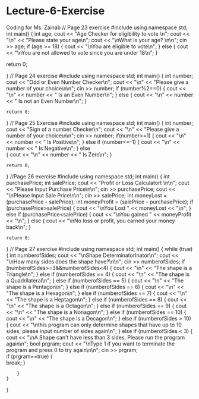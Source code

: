 # Lecture-6-Exercise
Coding for Ms. Zainab
// Page 23 exercise 
#include <iostream>
using namespace std;
int main()
{
    int age;
    cout << "Age Checker for eligibility to vote \n";
    cout << "\n" << "Please state your age\n";
    cout << "\nWhat is your age? \n\n";
    cin >> age;
    if (age >= 18)
    {
        cout << "\nYou are eligible to vote\n";
    }
    else
    {
        cout << "\nYou are not allowed to vote since you are under 18\n";
    }

return 0;
    
}
// Page 24 exercise
  #include <iostream>
using namespace std;
int main()
{
    int number;
    cout << "Odd or Even Number Checker\n";
    cout << "\n" << "Please give a number of your choice\n\n";
    cin >> number;
    if (number%2==0)
    {
        cout << "\n" << number << " Is an Even Number\n";
    }
    else
    {
        cout << "\n" << number << " Is not an Even Number\n";
    }

    return 0;
    
}
// Page 25 Exercise
  #include <iostream>
using namespace std;
int main()
{
    int number;
    cout << "Sign of a number Checker\n";
    cout << "\n" << "Please give a number of your choice\n\n";
    cin >> number;
    if(number>=1)
    {
        cout << "\n" << number << " Is Positive\n";
    }
    else if (number<=-1)
    {
        cout << "\n" << number << " Is Negative\n";
    }
    else    
    {
        cout << "\n" << number << " Is Zero\n";
    }

    return 0;
    
}
//Page 26 exercise
#include <iostream>
using namespace std;
int main()
{
    int purchasePrice;
    int salePrice;
    cout << "Profit or Loss Calculatort \n\n";
    cout << "Please Input Purchase Price\n\n";
    cin >> purchasePrice;
    cout << "\nPlease Input Sale Price\n\n";
    cin >> salePrice;
    int moneyLost = (purchasePrice - salePrice);
    int moneyProfit = (salePrice - purchasePrice);
    if (purchasePrice>salePrice)
    {
        cout << "\nYou Lost " << moneyLost << "\n";
    }
    else if (purchasePrice<salePrice)
    {
        cout << "\nYou gained " << moneyProfit << "\n";
    }
    else
    {
        cout << "\nNo loss or profit, you earned your money back\n";
    }

    return 0;

}
// Page 27 exercise
#include <iostream>
using namespace std;
int main() {
    while (true) {
        int numberofSides;
        cout << "\nShape DeterminatorInator\n";
        cout << "\nHow many sides does the shape have?\n\n";
        cin >> numberofSides;
        if (numberofSides>=3&&numberofSides<4)
        {
            cout << "\n" << "The shape is a Triangle\n";
        }
        else if (numberofSides == 4)
        {
            cout << "\n" << "The shape is a Quadrilateral\n";
        }
        else if (numberofSides == 5)
        {
            cout << "\n" << "The shape is a Pentagon\n";
        }
        else if (numberofSides == 6)
        {
            cout << "\n" << "The shape is a Hexagon\n";
        }
        else if (numberofSides == 7)
        {
            cout << "\n" << "The shape is a Heptagon\n";
        }
        else if (numberofSides == 8)
        {
            cout << "\n" << "The shape is a Octagon\n";
        }
        else if (numberofSides == 9)
        {
            cout << "\n" << "The shape is a Nonagon\n";
        }
        else if (numberofSides == 10)
        {
            cout << "\n" << "The shape is a Decagon\n";
        }
        else if (numberofSides > 10)
        {
            cout << "\nthis program can only determine shapes that have up to 10 sides, please input number of sides again\n";
        }
        else if (numberofSides < 3)
        {
            cout << "\nA Shape can't have less than 3 sides, Please run the program again\n";
            bool prgram;
            cout << "\nType 1 if you want to terminate the program and press 0 to try again\n\n";
            cin >> prgram;           
            if (prgram==true)
            {                            
                break;
            }
            
        }
    }
}

  
